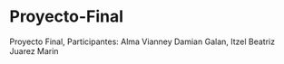 # Proyecto-Final
Proyecto Final, Participantes: Alma Vianney Damian Galan, Itzel Beatriz Juarez Marin
